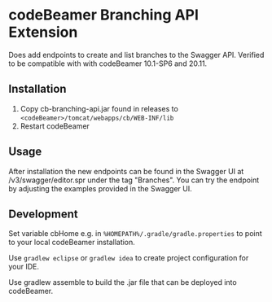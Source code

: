 # codeBeamer Branching API Extension
Does add endpoints to create and list branches to the Swagger API.
Verified to be compatible with with codeBeamer 10.1-SP6 and 20.11.

## Installation
1. Copy cb-branching-api.jar found in releases to `<codeBeamer>/tomcat/webapps/cb/WEB-INF/lib`
2. Restart codeBeamer

## Usage
After installation the new endpoints can be found in the Swagger UI at <codeBeamer>/v3/swagger/editor.spr under the tag "Branches".
You can try the endpoint by adjusting the examples provided in the Swagger UI.

## Development
Set variable cbHome e.g. in `%HOMEPATH%/.gradle/gradle.properties` to point to your local codeBeamer installation.

Use `gradlew eclipse` or `gradlew idea` to create project configuration for your IDE.

Use gradlew assemble to build the .jar file that can be deployed into codeBeamer.
